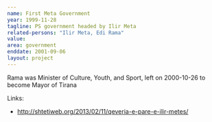 ```yaml
---
name: First Meta Government
year: 1999-11-28
tagline: PS government headed by Ilir Meta
related-persons: "Ilir Meta, Edi Rama"
value:
area: government
enddate: 2001-09-06
layout: project
---
```

Rama was Minister of Culture, Youth, and Sport, left on 2000-10-26 to become Mayor of Tirana

Links:
* <http://shtetiweb.org/2013/02/11/qeveria-e-pare-e-ilir-metes/>
